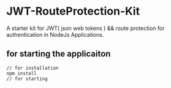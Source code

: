 # JWT-RouteProtection-Kit
A starter kit for JWT( json web tokens ) &amp;&amp; route protection for authentication in NodeJs Applications. 
## for starting the applicaiton 

```
// for installation
npm install
// for starting 

```
